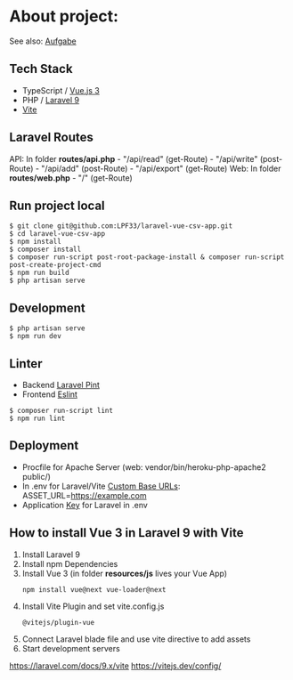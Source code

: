 # About project:

See also: [Aufgabe](https://github.com/LPF33/laravel-vue-csv-app/blob/master/Aufgabenergebnis.md)

## Tech Stack

- TypeScript / [Vue.js 3](https://vuejs.org/)
- PHP / [Laravel 9](https://laravel.com/)
- [Vite](https://laravel.com/docs/9.x/vite)

## Laravel Routes

  API: In folder **routes/api.php**
    - "/api/read" (get-Route)
    - "/api/write" (post-Route)
    - "/api/add" (post-Route)
    - "/api/export" (get-Route)
  Web: In folder **routes/web.php**
    - "/" (get-Route)

## Run project local

```console
$ git clone git@github.com:LPF33/laravel-vue-csv-app.git
$ cd laravel-vue-csv-app
$ npm install
$ composer install
$ composer run-script post-root-package-install & composer run-script post-create-project-cmd
$ npm run build
$ php artisan serve
```

## Development

```console
$ php artisan serve
$ npm run dev
```

## Linter

- Backend [Laravel Pint](https://laravel.com/docs/9.x/pint)
- Frontend [Eslint](https://eslint.org/)
  
```console
$ composer run-script lint 
$ npm run lint
```

## Deployment

- Procfile for Apache Server (web: vendor/bin/heroku-php-apache2 public/)
- In .env for Laravel/Vite [Custom Base URLs](https://laravel.com/docs/9.x/vite#custom-base-urls): ASSET_URL=https://example.com
- Application [Key](https://laravel.com/docs/7.x/installation) for Laravel in .env 

## How to install Vue 3 in Laravel 9 with Vite

1. Install Laravel 9
2. Install npm Dependencies
3. Install Vue 3 (in folder **resources/js** lives your Vue App)
   ```console
   npm install vue@next vue-loader@next
    ```
4. Install Vite Plugin and set vite.config.js
    ```console
    @vitejs/plugin-vue
    ```
5. Connect Laravel blade file and use vite directive to add assets
6. Start development servers

https://laravel.com/docs/9.x/vite
https://vitejs.dev/config/